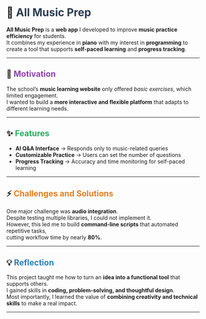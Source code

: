 # 🎵 <span style="color:#2c3e50;">All Music Prep</span>  

**All Music Prep** is a **web app** I developed to improve **music practice efficiency** for students.  
It combines my experience in **piano** with my interest in **programming** to create a tool that supports **self-paced learning** and **progress tracking**.  

---

## 🚀 <span style="color:#8e44ad;">Motivation</span>  
The school’s **music learning website** only offered *basic exercises*, which limited engagement.  
I wanted to build a **more interactive and flexible platform** that adapts to different learning needs.  

---

## ✨ <span style="color:#27ae60;">Features</span>  
- **AI Q&A Interface** → Responds only to music-related queries  
- **Customizable Practice** → Users can set the number of questions  
- **Progress Tracking** → Accuracy and time monitoring for self-paced learning  

---

## ⚡ <span style="color:#e67e22;">Challenges and Solutions</span>  
One major challenge was **audio integration**.  
Despite testing multiple libraries, I could not implement it.  
However, this led me to build **command-line scripts** that automated repetitive tasks,  
cutting workflow time by nearly **80%**.  

---

## 💡 <span style="color:#2980b9;">Reflection</span>  
This project taught me how to turn an **idea into a functional tool** that supports others.  
I gained skills in **coding, problem-solving, and thoughtful design**.  
Most importantly, I learned the value of **combining creativity and technical skills** to make a real impact.  

---

